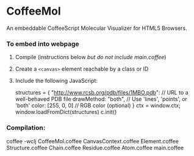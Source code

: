 CoffeeMol
=========

An embeddable CoffeeScript Molecular Visualizer for HTML5 Browsers.

### To embed into webpage
1. Compile (instructions below *but do not include main.coffee*)
3. Create a `<canvas>` element reachable by a class or ID
2. Include the following JavaScript:

	structures = {
		"http://www.rcsb.org/pdb/files/1MBO.pdb":    // URL to a well-behaved PDB file
			drawMethod: "both",						 // Use 'lines', 'points', or 'both'
			color: [255, 0, 0]						 // RGB color (optional)
	}
	ctx = window.ctx;
	window.loadFromDict(structures)
	c.init()

### Compilation:

coffee -wclj CoffeeMol.coffee CanvasContext.coffee Element.coffee Structure.coffee Chain.coffee Residue.coffee Atom.coffee main.coffee
